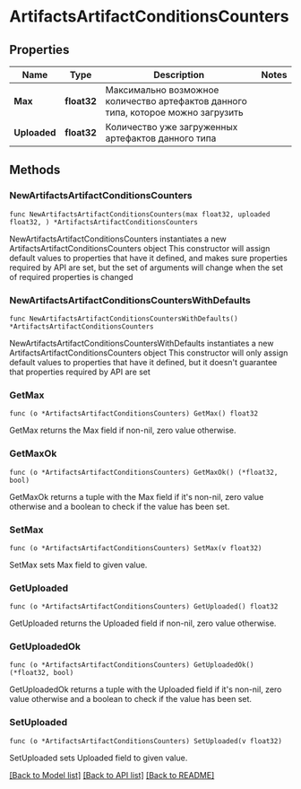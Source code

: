 # ArtifactsArtifactConditionsCounters

## Properties

Name | Type | Description | Notes
------------ | ------------- | ------------- | -------------
**Max** | **float32** | Максимально возможное количество артефактов данного типа, которое можно загрузить | 
**Uploaded** | **float32** | Количество уже загруженных артефактов данного типа | 

## Methods

### NewArtifactsArtifactConditionsCounters

`func NewArtifactsArtifactConditionsCounters(max float32, uploaded float32, ) *ArtifactsArtifactConditionsCounters`

NewArtifactsArtifactConditionsCounters instantiates a new ArtifactsArtifactConditionsCounters object
This constructor will assign default values to properties that have it defined,
and makes sure properties required by API are set, but the set of arguments
will change when the set of required properties is changed

### NewArtifactsArtifactConditionsCountersWithDefaults

`func NewArtifactsArtifactConditionsCountersWithDefaults() *ArtifactsArtifactConditionsCounters`

NewArtifactsArtifactConditionsCountersWithDefaults instantiates a new ArtifactsArtifactConditionsCounters object
This constructor will only assign default values to properties that have it defined,
but it doesn't guarantee that properties required by API are set

### GetMax

`func (o *ArtifactsArtifactConditionsCounters) GetMax() float32`

GetMax returns the Max field if non-nil, zero value otherwise.

### GetMaxOk

`func (o *ArtifactsArtifactConditionsCounters) GetMaxOk() (*float32, bool)`

GetMaxOk returns a tuple with the Max field if it's non-nil, zero value otherwise
and a boolean to check if the value has been set.

### SetMax

`func (o *ArtifactsArtifactConditionsCounters) SetMax(v float32)`

SetMax sets Max field to given value.


### GetUploaded

`func (o *ArtifactsArtifactConditionsCounters) GetUploaded() float32`

GetUploaded returns the Uploaded field if non-nil, zero value otherwise.

### GetUploadedOk

`func (o *ArtifactsArtifactConditionsCounters) GetUploadedOk() (*float32, bool)`

GetUploadedOk returns a tuple with the Uploaded field if it's non-nil, zero value otherwise
and a boolean to check if the value has been set.

### SetUploaded

`func (o *ArtifactsArtifactConditionsCounters) SetUploaded(v float32)`

SetUploaded sets Uploaded field to given value.



[[Back to Model list]](../README.md#documentation-for-models) [[Back to API list]](../README.md#documentation-for-api-endpoints) [[Back to README]](../README.md)


